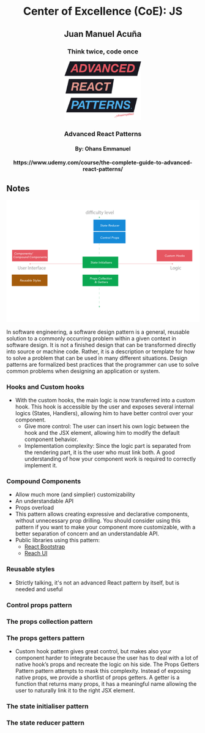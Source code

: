 <h1 align='center'>Center of Excellence (CoE): JS</h1>
<h2 align='center'>Juan Manuel Acuña</h2>
<h3 align='center'>Think twice, code once</h3>

<p align="center">
  <img src="advanced-react-patterns-ultrasimplified/assets/hero@3x.png" width="200" />
</p>

<h3 align='center'>Advanced React Patterns</h3>
<h4 align='center'>By: Ohans Emmanuel</h4>
<h4 align='center'>https://www.udemy.com/course/the-complete-guide-to-advanced-react-patterns/</h4>

## Notes

<p align="center">
  <img src="advanced-react-patterns-ultrasimplified/assets/Patterns+classification.png" width="800" />
</p>

In software engineering, a software design pattern is a general, reusable solution to a commonly occurring problem within a given context in software design. It is not a finished design that can be transformed directly into source or machine code. Rather, it is a description or template for how to solve a problem that can be used in many different situations. Design patterns are formalized best practices that the programmer can use to solve common problems when designing an application or system.

### Hooks and Custom hooks

- With the custom hooks, the main logic is now transferred into a custom hook. This hook is accessible by the user and exposes several internal logics (States, Handlers), allowing him to have better control over your component.
  - Give more control: The user can insert his own logic between the hook and the JSX element, allowing him to modify the default component behavior.
  - Implementation complexity: Since the logic part is separated from the rendering part, it is the user who must link both. A good understanding of how your component work is required to correctly implement it.

### Compound Components

- Allow much more (and simplier) customizability
- An understandable API
- Props overload
- This pattern allows creating expressive and declarative components, without unnecessary prop drilling. You should consider using this pattern if you want to make your component more customizable, with a better separation of concern and an understandable API.
- Public libraries using this pattern:
  - [React Bootstrap](https://react-bootstrap.github.io/components/dropdowns/)
  - [Reach UI](https://reach.tech/accordion)

### Reusable styles

- Strictly talking, it's not an advanced React pattern by itself, but is needed and useful

### Control props pattern

### The props collection pattern

### The props getters pattern

- Custom hook pattern gives great control, but makes also your component harder to integrate because the user has to deal with a lot of native hook’s props and recreate the logic on his side. The Props Getters Pattern pattern attempts to mask this complexity. Instead of exposing native props, we provide a shortlist of props getters. A getter is a function that returns many props, it has a meaningful name allowing the user to naturally link it to the right JSX element.

### The state initialiser pattern

### The state reducer pattern

<!-- This guy is from Nigeria!! -->

